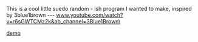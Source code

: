 This is a cool little suedo random - ish program I wanted to make, inspired by 3blue1brown
--- www.youtube.com/watch?v=r6sGWTCMz2k&ab_channel=3Blue1Brown\

[demo](https://github.com/user-attachments/assets/90d63b67-b6bd-4d21-8adb-c6baf3d4dc61)
